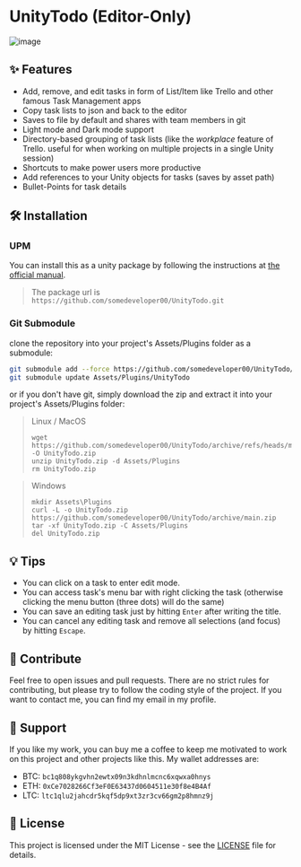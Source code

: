 # UnityTodo (Editor-Only)

![image](https://github.com/somedeveloper00/UnityTodo/assets/79690923/a2d82ecf-96a3-4cd9-8cac-33f183278e65)


## ✨ Features
* Add, remove, and edit tasks in form of List/Item like Trello and other famous Task Management apps
* Copy task lists to json and back to the editor
* Saves to file by default and shares with team members in git
* Light mode and Dark mode support
* Directory-based grouping of task lists (like the *workplace* feature of Trello. useful for when working on multiple projects in a single Unity session)
* Shortcuts to make power users more productive
* Add references to your Unity objects for tasks (saves by asset path)
* Bullet-Points for task details

## 🛠️ Installation
### UPM
You can install this as a unity package by following the instructions at [the official manual](https://docs.unity3d.com/Manual/upm-ui-giturl.html). 
> The package url is `https://github.com/somedeveloper00/UnityTodo.git`
### Git Submodule
clone the repository into your project's Assets/Plugins folder as a submodule:
```bash
git submodule add --force https://github.com/somedeveloper00/UnityTodo/ Assets/Plugins/UnityTodo
git submodule update Assets/Plugins/UnityTodo
```
or if you don't have git, simply download the zip and extract it into your project's Assets/Plugins folder:
> Linux / MacOS
> ```
> wget https://github.com/somedeveloper00/UnityTodo/archive/refs/heads/main.zip -O UnityTodo.zip
> unzip UnityTodo.zip -d Assets/Plugins
> rm UnityTodo.zip

> Windows
> ```
> mkdir Assets\Plugins
> curl -L -o UnityTodo.zip https://github.com/somedeveloper00/UnityTodo/archive/main.zip
> tar -xf UnityTodo.zip -C Assets/Plugins
> del UnityTodo.zip
> ```


## 💡 Tips
* You can click on a task to enter edit mode.
* You can access task's menu bar with right clicking the task (otherwise clicking the menu button (three dots) will do the same)
* You can save an editing task just by hitting `Enter` after writing the title.
* You can cancel any editing task and remove all selections (and focus) by hitting `Escape`.

## 🤝 Contribute
Feel free to open issues and pull requests. There are no strict rules for contributing, but please try to follow the coding style of the project. If you want to contact me, you can find my email in my profile.

## 🙌 Support
If you like my work, you can buy me a coffee to keep me motivated to work on this project and other projects like this. 
My wallet addresses are: 
* BTC: `bc1q808ykgvhn2ewtx09n3kdhnlmcnc6xqwxa0hnys`
* ETH: `0xCe7028266Cf3eF0E63437d0604511e30f8e4B4Af`
* LTC: `ltc1qlu2jahcdr5kqf5dp9xt3zr3cv66gm2p8hmnz9j`

## 📝 License
This project is licensed under the MIT License - see the [LICENSE](LICENSE) file for details.

